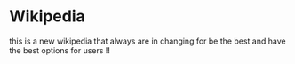 # Wikipedia
this is a new wikipedia that always are in changing for be the  best and have the best options for users !!
